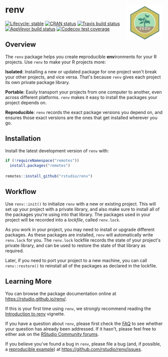 
# renv<a href="https://rstudio.github.io/renv"><img src="man/figures/logo.svg" align="right" height="115" /></a>

<!-- badges: start -->
[![Lifecycle: stable](https://img.shields.io/badge/lifecycle-stable-brightgreen.svg)](https://www.tidyverse.org/lifecycle/#stable)
[![CRAN status](https://www.r-pkg.org/badges/version/renv)](https://CRAN.R-project.org/package=renv)
[![Travis build status](https://travis-ci.org/rstudio/renv.svg?branch=master)](https://travis-ci.org/rstudio/renv)
[![AppVeyor build status](https://ci.appveyor.com/api/projects/status/github/rstudio/renv?branch=master&svg=true)](https://ci.appveyor.com/project/rstudio/renv)
[![Codecov test coverage](https://codecov.io/gh/rstudio/renv/branch/master/graph/badge.svg)](https://codecov.io/gh/rstudio/renv?branch=master)
<!-- badges: end -->

## Overview

The `renv` package helps you create **r**eproducible **env**ironments for
your R projects. Use `renv` to make your R projects more:

**Isolated**: Installing a new or updated package for one project won't break
your other projects, and vice versa. That's because `renv` gives each project
its own private package library.

**Portable**: Easily transport your projects from one computer to another, even
across different platforms. `renv` makes it easy to install the packages your
project depends on.

**Reproducible**: `renv` records the exact package versions you depend on, and
ensures those exact versions are the ones that get installed wherever you go.


## Installation

Install the latest development version of `renv` with:

```r
if (!requireNamespace("remotes"))
  install.packages("remotes")

remotes::install_github("rstudio/renv")
```


## Workflow

Use `renv::init()` to initialize `renv` with a new or existing project. This
will set up your project with a private library, and also make sure to install
all of the packages you're using into that library. The packages used in your
project will be recorded into a *lockfile*, called `renv.lock`.

As you work in your project, you may need to install or upgrade different
packages. As these packages are installed, `renv` will automatically write
`renv.lock` for you. The `renv.lock` lockfile records the state of your project's
private library, and can be used to restore the state of that library as required.

Later, if you need to port your project to a new machine, you can call
`renv::restore()` to reinstall all of the packages as declared in the lockfile.


## Learning More

You can browse the package documentation online at
<https://rstudio.github.io/renv/>.

If this is your first time using `renv`, we strongly recommend reading the
[Introduction to renv](https://rstudio.github.io/renv/articles/renv.html)
vignette.

If you have a question about `renv`, please first check the
[FAQ](https://rstudio.github.io/renv/articles/faq.html) to see whether your
question has already been addressed. If it hasn't, please feel free to either
ask on the [RStudio Community forums](https://community.rstudio.com).

If you believe you've found a bug in `renv`, please file a bug (and, if
possible, a [reproducible example](https://reprex.tidyverse.org)) at
<https://github.com/rstudio/renv/issues>.
